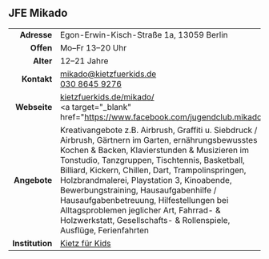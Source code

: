 ## JFE Mikado

|||
-:|:-
**Adresse** |     Egon-Erwin-Kisch-Straße 1a, 13059 Berlin
**Offen** |       Mo–Fr 13–20 Uhr
**Alter** |       12–21 Jahre
**Kontakt** |     [mikado@kietzfuerkids.de](mailto:mikado@kietzfuerkids.de)<br><a href="tel:+493086459276">030 8645 9276</a>
**Webseite** |    <a target="_blank" href="https://kietzfuerkids.de/mikado/">kietzfuerkids.de/mikado/</a><br><a target="_blank" href="https://www.facebook.com/jugendclub.mikado</a>
**Angebote** |    Kreativangebote z.B. Airbrush, Graffiti  u. Siebdruck / Airbrush, Gärtnern im Garten, ernährungsbewusstes Kochen & Backen, Klavierstunden & Musizieren im Tonstudio, Tanzgruppen, Tischtennis, Basketball, Billiard, Kickern, Chillen, Dart, Trampolinspringen, Holzbrandmalerei, Playstation 3, Kinoabende, Bewerbungstraining, Hausaufgabenhilfe / Hausaufgabenbetreuung, Hilfestellungen bei Alltagsproblemen jeglicher Art, Fahrrad- & Holzwerkstatt, Gesellschafts- & Rollenspiele, Ausflüge, Ferienfahrten
**Institution** | <a target="_blank" href="https://kietzfuerkids.de/">Kietz für Kids</a>

<div id="gmap"></div>
<script>window.onload = showMap()</script>
